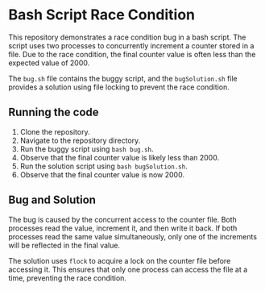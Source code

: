 # Bash Script Race Condition

This repository demonstrates a race condition bug in a bash script.  The script uses two processes to concurrently increment a counter stored in a file. Due to the race condition, the final counter value is often less than the expected value of 2000.

The `bug.sh` file contains the buggy script, and the `bugSolution.sh` file provides a solution using file locking to prevent the race condition.

## Running the code

1. Clone the repository.
2. Navigate to the repository directory.
3. Run the buggy script using `bash bug.sh`.
4. Observe that the final counter value is likely less than 2000.
5. Run the solution script using `bash bugSolution.sh`.
6. Observe that the final counter value is now 2000.

## Bug and Solution

The bug is caused by the concurrent access to the counter file. Both processes read the value, increment it, and then write it back. If both processes read the same value simultaneously, only one of the increments will be reflected in the final value.

The solution uses `flock` to acquire a lock on the counter file before accessing it.  This ensures that only one process can access the file at a time, preventing the race condition.